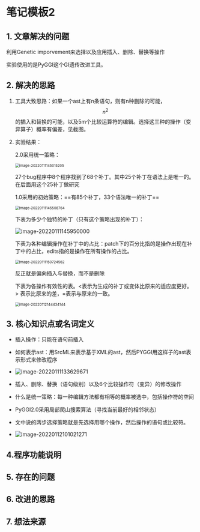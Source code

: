 # 笔记模板2

## 1. 文章解决的问题

利用Genetic imporvement来选择以及应用插入、删除、替换等操作

实验使用的是PyGGI这个GI遗传改进工具。

## 2. 解决的思路

1. 工具大致思路：如果一个ast上有n条语句，则有n种删除的可能，$$n^2$$的插入和替换的可能，以及5m个比较运算符的编辑。选择这三种的操作（变异算子）概率有偏差，见截图。

2. 实验结果：

   2.0采用统一策略：

   <img src="C:\Users\HDULAB601\AppData\Roaming\Typora\typora-user-images\image-20220111145015205.png" alt="image-20220111145015205" style="zoom:67%;" />

   27个bug程序中8个程序找到了68个补丁。其中25个补丁在语法上是唯一的。在后面用这个25补丁做研究

   1.0采用的初始策略：==有85个补丁，33个语法唯一的补丁==

   <img src="C:\Users\HDULAB601\AppData\Roaming\Typora\typora-user-images\image-20220111145508764.png" alt="image-20220111145508764" style="zoom:67%;" />

   下表为多少个独特的补丁（只有这个策略出现的补丁）：

   ![image-20220111145950000](C:\Users\HDULAB601\AppData\Roaming\Typora\typora-user-images\image-20220111145950000.png)

   下表为各种编辑操作在补丁中的占比：patch下的百分比指的是操作出现在补丁中的占比，edits指的是操作在所有操作的占比。

   <img src="C:\Users\HDULAB601\AppData\Roaming\Typora\typora-user-images\image-20220111150724562.png" alt="image-20220111150724562" style="zoom:67%;" />

   反正就是偏向插入与替换，而不是删除

   
   
   下表为各操作有效性的表。<表示为生成的补丁或变体比原来的适应度更好。> 表示比原来的差，=表示与原来的一致。
   
   <img src="C:\Users\HDULAB601\AppData\Roaming\Typora\typora-user-images\image-20220112144434144.png" alt="image-20220112144434144" style="zoom:67%;" />

## 3. 核心知识点或名词定义

* 插入操作：只能在语句前插入

* 如何表示ast：用SrcML来表示基于XML的ast，然后PYGGI用这样子的ast表示形式来修改程序

* ![image-20220111133629671](C:\Users\HDULAB601\AppData\Roaming\Typora\typora-user-images\image-20220111133629671.png)

* 插入、删除、替换（语句级别）以及6个比较操作符（变异）的修改操作

* 什么是统一策略：每一种编辑方法都有相等的概率被选中，包括操作符的空间

* PyGGI2.0采用局部爬山搜索算法（寻找当前最好的相邻状态）

* 文中说的两步选择策略就是先选择用哪个操作，然后操作的语句或比较符。

* ![image-20220112101021271](C:\Users\HDULAB601\AppData\Roaming\Typora\typora-user-images\image-20220112101021271.png)

  

## 4.程序功能说明

## 5. 存在的问题

## 6. 改进的思路

## 7. 想法来源

